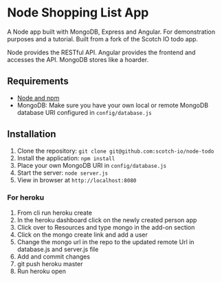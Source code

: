 # Node Shopping List  App

A Node app built with MongoDB, Express and Angular. For demonstration purposes and a tutorial. Built from a fork of the Scotch IO todo app.

Node provides the RESTful API. Angular provides the frontend and accesses the API. MongoDB stores like a hoarder.

## Requirements

- [Node and npm](http://nodejs.org)
- MongoDB: Make sure you have your own local or remote MongoDB database URI configured in `config/database.js`

## Installation

1. Clone the repository: `git clone git@github.com:scotch-io/node-todo`
2. Install the application: `npm install`
3. Place your own MongoDB URI in `config/database.js`
3. Start the server: `node server.js`
4. View in browser at `http://localhost:8080`

### For heroku
1. From cli run heroku create
2. In the heroku dashboard click on the newly created person app
3. Click over to Resources and type mongo in the add-on section
4. Click on the mongo create link and add a user
5. Change the mongo url in the repo to the updated remote Url in database.js and server.js file
6. Add and commit changes
7. git push heroku master
8. Run heroku open

